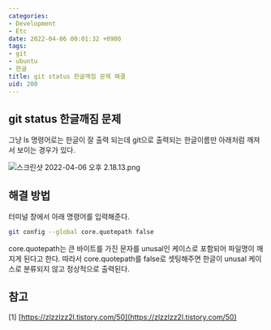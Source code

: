 ```yaml
---
categories:
- Development
- Etc
date: 2022-04-06 00:01:32 +0900
tags:
- git
- ubuntu
- 한글
title: git status 한글깨짐 문제 해결
uid: 200
---
```


## git status 한글깨짐 문제

그냥 ls 명령어로는 한글이 잘 출력 되는데 git으로 출력되는 한글이름만 아래처럼 깨져서 보이는 경우가 있다.

![스크린샷 2022-04-06 오후 2.18.13.png](https://i.imgur.com/TDFWV3c.png)

## 해결 방법

터미널 창에서 아래 명령어를 입력해준다.

```bash
git config --global core.quotepath false
```

core.quotepath는 큰 바이트를 가진 문자를 unusal인 케이스로 포함되어 파일명이 깨지게 된다고 한다. 따라서 core.quotepath를 false로 셋팅해주면 한글이 unusal 케이스로 분류되지 않고 정상적으로 출력된다.

## 참고

[1] [https://zlzzlzz2l.tistory.com/50](https://zlzzlzz2l.tistory.com/50)